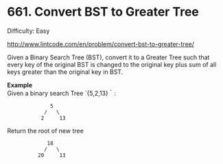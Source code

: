 # 661. Convert BST to Greater Tree

Difficulty: Easy

http://www.lintcode.com/en/problem/convert-bst-to-greater-tree/

Given a Binary Search Tree (BST), convert it to a Greater Tree such that every key of the original BST is changed to the original key plus sum of all keys greater than the original key in BST.

**Example**  
Given a binary search Tree `{5,2,13}｀:
```
              5
            /   \
           2     13
```
Return the root of new tree
```
             18
            /   \
          20     13
```
